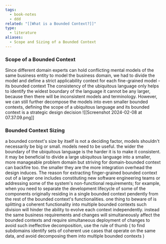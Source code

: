 ```yaml
---
tags:
  - book-notes
  - ddd
related: "[[What is a Bounded Context?]]"
type:
  - literature
aliases:
  - Scope and Sizing of a Bounded Context
---
```

### Scope of a Bounded Context 
Since different domain experts can hold conflicting mental models of the same business entity to model the business domain, we had to divide the model and define a strict applicability context for each fine-grained model - its bounded context
The consistency of the ubiquitous language only helps to identify the widest boundary of the language it cannot be any larger, because then there will be inconsistent models and terminology. However, we can still further decompose the models into even smaller bounded contexts, defining the scope of a ubiquitous language and its bounded context is a strategic design decision
![[Screenshot 2024-02-08 at 07.37.09.png]]

### Bounded Context Sizing 
a bounded context's size by itself is not a deciding factor, models shouldn't necessarily be big or small. models need to be useful. the wider the boundary of the ubiquitous language is the harder it is to make it consistent. it may be beneficial to divide a large ubiquitous language into a smaller, more manageable problem domain but striving for domain-bounded context can backfire too. the smaller they are the more integration overhead the design induces.
The reason for extracting finger-grained bounded context out of a larger one includes constituting new software engineering teams or addressing some of the system's non-functional requirements; for example, when you need to separate the development lifecycle of some of the components originally residing in a single bounded context pendently from the rest of the bounded context's functionalities. one thing to beware of is splitting a coherent functionality into multiple bounded contexts such division will hinder the ability to evolve each context independently. instead the same business requirements and changes will simultaneously affect the bounded contexts and require simultaneous deployment of changes to avoid such ineffective decomposition, use the rule of thumb ( to find subdomains identify sets of coherent use cases that operate on the same data, and avoid decomposing them into multiple bounded contexts )